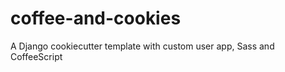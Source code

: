 coffee-and-cookies
==================

A Django cookiecutter template with custom user app, Sass and CoffeeScript
